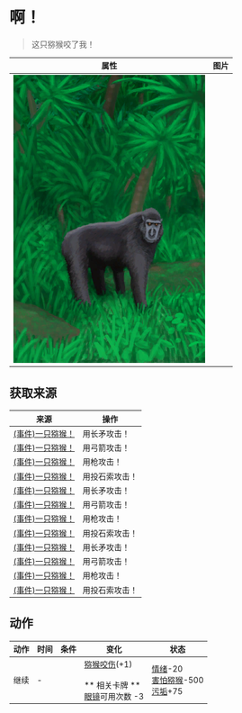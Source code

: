 # 啊！  
> 这只猕猴咬了我！  
  
  属性  |   图片   
 ----  |  ----:   
   |  ![](Sprite/MacaqueEvent.png)   
  
## 获取来源  
来源  |  操作  
----  |  ----  
[(事件)一只猕猴！](Event_MacaqueFight.md)  |  用长矛攻击！  
[(事件)一只猕猴！](Event_MacaqueFight.md)  |  用弓箭攻击！  
[(事件)一只猕猴！](Event_MacaqueFight.md)  |  用枪攻击！  
[(事件)一只猕猴！](Event_MacaqueFight.md)  |  用投石索攻击！  
[(事件)一只猕猴！](Event_MacaqueFightRaid.md)  |  用长矛攻击！  
[(事件)一只猕猴！](Event_MacaqueFightRaid.md)  |  用弓箭攻击！  
[(事件)一只猕猴！](Event_MacaqueFightRaid.md)  |  用枪攻击！  
[(事件)一只猕猴！](Event_MacaqueFightRaid.md)  |  用投石索攻击！  
[(事件)一只猕猴！](Event_MacaqueUndeadFight.md)  |  用长矛攻击！  
[(事件)一只猕猴！](Event_MacaqueUndeadFight.md)  |  用弓箭攻击！  
[(事件)一只猕猴！](Event_MacaqueUndeadFight.md)  |  用枪攻击！  
[(事件)一只猕猴！](Event_MacaqueUndeadFight.md)  |  用投石索攻击！  
## 动作  
动作  |  时间  |  条件  |  变化  |  状态  
----  |  ----  |  ----  |  ----  |  ----  
继续<br>  |  -  |    |  [猕猴咬伤](W_MacaqueBite.md)(+1)<br><br>** 相关卡牌 **<br>[眼镜](Glasses.md)可用次数  -3<br>  |  [情绪](Morale.md)-20<br>[害怕猕猴](MacaqueFear.md)-500<br>[污垢](Filth.md)+75  

